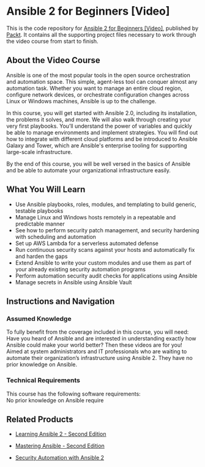 # Ansible 2 for Beginners [Video]
This is the code repository for [Ansible 2 for Beginners [Video]](https://www.packtpub.com/networking-and-servers/ansible-2-beginners-video?utm_source=github&utm_medium=repository&utm_campaign=9781786465719), published by [Packt](https://www.packtpub.com/?utm_source=github). It contains all the supporting project files necessary to work through the video course from start to finish.
## About the Video Course
Ansible is one of the most popular tools in the open source
orchestration and automation space. This simple, agent-less tool can
conquer almost any automation task. Whether you want to manage an entire
cloud region, configure network devices, or orchestrate configuration
changes across Linux or Windows machines, Ansible is up to the challenge.

In this course, you will get started with Ansible 2.0, including its
installation, the problems it solves, and more. We will also walk
through creating your very first playbooks. You’ll understand the power
of variables and quickly be able to manage environments and implement
strategies. You will find out how to integrate with different cloud
platforms and be introduced to Ansible Galaxy and Tower, which are
Ansible's enterprise tooling for supporting large-scale infrastructure.

By the end of this course, you will be well versed in the basics of
Ansible and be able to automate your organizational infrastructure easily.

<H2>What You Will Learn</H2>
<DIV class=book-info-will-learn-text>
<UL>
<LI>Use Ansible playbooks, roles, modules, and templating to build generic, testable playbooks 
<LI>Manage Linux and Windows hosts remotely in a repeatable and predictable manner 
<LI>See how to perform security patch management, and security hardening with scheduling and automation 
<LI>Set up AWS Lambda for a serverless automated defense 
<LI>Run continuous security scans against your hosts and automatically fix and harden the gaps 
<LI>Extend Ansible to write your custom modules and use them as part of your already existing security automation programs 
<LI>Perform automation security audit checks for applications using Ansible 
<LI>Manage secrets in Ansible using Ansible Vault </LI></UL></DIV>

## Instructions and Navigation
### Assumed Knowledge
To fully benefit from the coverage included in this course, you will need:<br/>
Have you heard of Ansible and are interested in understanding exactly how Ansible could make your world better? Then these videos are for you! Aimed at system administrators and IT professionals who are waiting to automate their organization’s infrastructure using Ansible 2. They have no prior knowledge on Ansible.
### Technical Requirements
This course has the following software requirements:<br/>
No prior knowledge on Ansible require

## Related Products
* [Learning Ansible 2 - Second Edition](https://www.packtpub.com/networking-and-servers/learning-ansible-2-second-edition?utm_source=github&utm_medium=repository&utm_campaign=9781786464231)

* [Mastering Ansible - Second Edition](https://www.packtpub.com/networking-and-servers/mastering-ansible-second-edition?utm_source=github&utm_medium=repository&utm_campaign=9781787125681)

* [Security Automation with Ansible 2](https://www.packtpub.com/virtualization-and-cloud/security-automation-ansible-2?utm_source=github&utm_medium=repository&utm_campaign=9781788394512)

